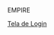 EMPIRE

<a href="https://braionfernandes.github.io/EMPIRE/EMPIRE/LOGIN/login.html">Tela de Login</a>
